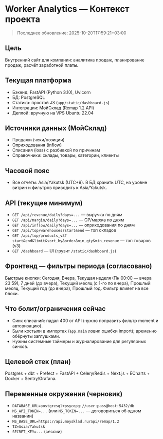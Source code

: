 # Worker Analytics — Контекст проекта
> Последнее обновление: 2025-10-20T17:59:21+03:00

## Цель
Внутренний сайт для компании: аналитика продаж, планирование продаж, расчёт заработной платы.

## Текущая платформа
- Бэкенд: FastAPI (Python 3.10), Uvicorn
- БД: PostgreSQL
- Статика: простой JS (`app/static/dashboard.js`)
- Интеграции: МойСклад (Remap 1.2 API)
- Деплой: вручную на VPS Ubuntu 22.04

## Источники данных (МойСклад)
- Продажи (чеки/позиции)
- Оприходования (inflow)
- Списания (loss) с разбивкой по причинам
- Справочники: склады, товары, категории, клиенты

## Часовой пояс
- Все отчёты: Asia/Yakutsk (UTC+9). В БД хранить UTC, на уровне витрин и фильтров приводить к Asia/Yakutsk.

## API (текущее минимум)
- `GET /api/revenue/daily?days=...` — выручка по дням
- `GET /api/margin/daily?days=...` — GP/маржа по дням
- `GET /api/inflow/daily?days=...` — оприходования по дням
- `GET /api/top/warehouses?start&end` — топ складов
- `GET /api/top/products_v3?start&end&limit&sort_by&order&min_qty&min_revenue` — топ товаров (v3)
- `GET /dashboard` — UI (грузит `/static/dashboard.js`)

## Фронтенд — фильтры периода (согласовано)
Быстрые кнопки: Сегодня, Вчера, Текущая неделя (Пн 00:00 — вчера 23:59), 7 дней (до вчера), Текущий месяц (с 1-го по вчера), Прошлый месяц, Текущий год (до вчера), Прошлый год. Фильтр влияет на все блоки.

## Что болит/ограничения сейчас
- Синк списаний: падал 400 от API (нужно поправить фильтр moment и авторизацию).
- Были костыли в импортах (`app.main` ловил ошибки import); временно обёрнуты заглушками.
- Нужны системные таймеры и журналирование для регулярных синков.

## Целевой стек (план)
Postgres + dbt + Prefect + FastAPI + Celery/Redis + Next.js + ECharts + Docker + Sentry/Grafana.

## Переменные окружения (черновик)
- `DATABASE_URL=postgresql+psycopg://user:pass@host:5432/db`
- `MS_API_TOKEN=...` (или `MS_TOKEN=...` — договориться об одном названии)
- `MS_BASE_URL=https://api.moysklad.ru/api/remap/1.2`
- `TZ=Asia/Yakutsk`
- `SECRET_KEY=...` (сессии)
